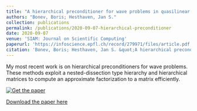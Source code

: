```yaml
---
title: "A hierarchical preconditioner for wave problems in quasilinear complexity"
authors: "Bonev, Boris; Hesthaven, Jan S."
collection: publications
permalink: /publications/2020-09-07-hierarchical-preconditioner
date: 2020-09-07
venue: 'SIAM: Journal on Scientific Computing'
paperurl: 'https://infoscience.epfl.ch/record/279971/files/article.pdf'
citation: 'Bonev, Boris; Hesthaven, Jan S. &quot;A hierarchical preconditioner for wave problems in quasilinear complexity.&quot; <i>Under Review</i>.'
---
```

My most recent work is on hierarchical preconditioners for wave problems. These methods exploit a nested-dissection type hierarchy and hierarchical matrices to compute an approximate factorization to a matrix efficiently.

[![Get the paper](https://bonevbs.github.io/files/guitars_hprecon.png)](https://infoscience.epfl.ch/record/279971/files/article.pdf)

[Download the paper here](https://infoscience.epfl.ch/record/279971?ln=en)
